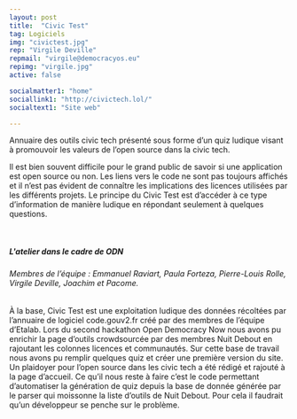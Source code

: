 ```yaml
---
layout: post
title:  "Civic Test"
tag: Logiciels
img: "civictest.jpg"
rep: "Virgile Deville"
repmail: "virgile@democracyos.eu"
repimg: "virgile.jpg"
active: false

socialmatter1: "home"
sociallink1: "http://civictech.lol/"
socialtext1: "Site web"

---
```


Annuaire des outils civic tech présenté sous forme d’un quiz ludique visant à promouvoir les valeurs de l’open source dans la civic tech.

Il est bien souvent difficile pour le grand public de savoir si une application est open source ou non. Les liens vers le code ne sont pas toujours affichés et il n’est pas évident de connaître les implications des licences utilisées par les différents projets. Le principe du Civic Test est d’accéder à ce type d’information de manière ludique en répondant seulement à quelques questions.

<br>


##### L'atelier dans le cadre de ODN

###### Membres de l’équipe : Emmanuel Raviart, Paula Forteza, Pierre-Louis Rolle, Virgile Deville, Joachim et Pacome.<br>
À la base, Civic Test est une exploitation ludique des données récoltées par l’annuaire de logiciel code.gouv2.fr créé par des membres de l’équipe d’Etalab. Lors du second hackathon Open Democracy Now nous avons pu enrichir la page d’outils crowdsourcée par des membres Nuit Debout en rajoutant les colonnes licences et communautés. Sur cette base de travail nous avons pu remplir quelques quiz et créer une première version du site. Un plaidoyer pour l’open source dans les civic tech a été rédigé et rajouté à la page d’accueil. Ce qu’il nous reste à faire c’est le code permettant d’automatiser la génération de quiz depuis la base de donnée générée par le parser qui moissonne la liste d’outils de Nuit Debout. Pour cela il faudrait qu’un développeur se penche sur le problème.

